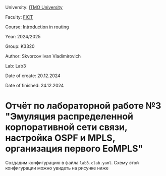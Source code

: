 University: [ITMO University](https://itmo.ru/ru/)

Faculty: [FICT](https://fict.itmo.ru)

Course: [Introduction in routing](https://github.com/itmo-ict-faculty/introduction-in-routing)

Year: 2024/2025

Group: K3320

Author: Skvorcov Ivan Vladimirovich

Lab: Lab3

Date of create: 20.12.2024

Date of finished: 24.12.2024

# Отчёт по лабораторной работе №3 "Эмуляция распределенной корпоративной сети связи, настройка OSPF и MPLS, организация первого EoMPLS"

Создадим конфигурацию в файла ```lab3.clab.yaml```. Схему этой конфигурации можно увидеть на рисунке ниже